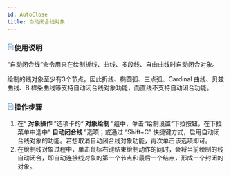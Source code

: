 ```yaml
---
id: AutoClose
title: 自动闭合线对象
---
```

### ![](../../../img/read.gif)使用说明

“自动闭合线”命令用来在绘制折线、曲线、多段线、自由曲线时自动闭合对象。

绘制的线对象至少有3个节点。因此折线、椭圆弧、三点弧、Cardinal 曲线、贝兹曲线、B 样条曲线等支持自动闭合线对象功能，而直线不支持自动闭合功能。

### ![](../../../img/read.gif)操作步骤

1. 在“ **对象操作** ”选项卡的“ **对象绘制** ”组中，单击“绘制设置”下拉按钮，在下拉菜单中选中“ **自动闭合线** ”选项；或通过 “Shift+C” 快捷键方式，启用自动闭合线对象的功能。若想取消自动闭合线对象功能，再次单击该选项即可。
2. 在绘制线对象过程中，单击鼠标右键结束绘制动作的同时，会将当前绘制的线自动闭合，即自动连接线对象的第一个节点和最后一个结点，形成一个封闭的对象。


